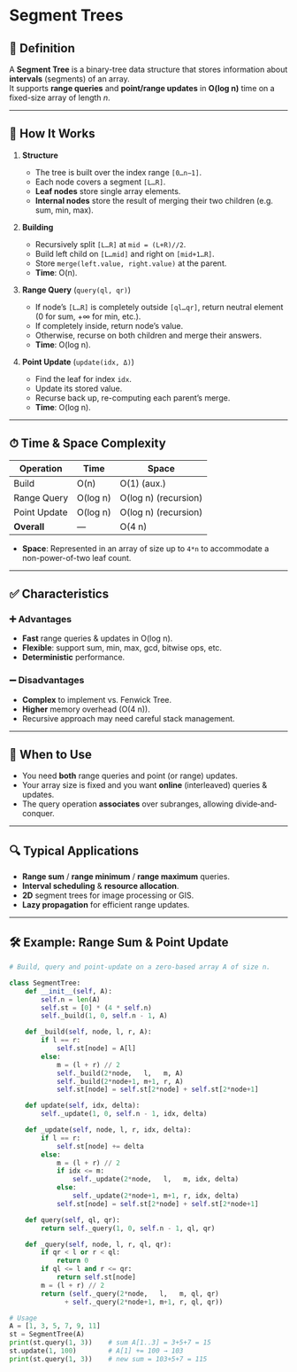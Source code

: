 # Segment Trees

## 📌 Definition

A **Segment Tree** is a binary-tree data structure that stores information about **intervals** (segments) of an array.  
It supports **range queries** and **point/range updates** in **O(log n)** time on a fixed-size array of length *n*.

---

## 🧠 How It Works

1. **Structure**  
   - The tree is built over the index range `[0…n−1]`.  
   - Each node covers a segment `[L…R]`.  
   - **Leaf nodes** store single array elements.  
   - **Internal nodes** store the result of merging their two children (e.g. sum, min, max).

2. **Building**  
   - Recursively split `[L…R]` at `mid = (L+R)//2`.  
   - Build left child on `[L…mid]` and right on `[mid+1…R]`.  
   - Store `merge(left.value, right.value)` at the parent.  
   - **Time**: O(n).

3. **Range Query** (`query(ql, qr)`)  
   - If node’s `[L…R]` is completely outside `[ql…qr]`, return neutral element (0 for sum, +∞ for min, etc.).  
   - If completely inside, return node’s value.  
   - Otherwise, recurse on both children and merge their answers.  
   - **Time**: O(log n).

4. **Point Update** (`update(idx, Δ)`)  
   - Find the leaf for index `idx`.  
   - Update its stored value.  
   - Recurse back up, re-computing each parent’s merge.  
   - **Time**: O(log n).

---

## ⏱ Time & Space Complexity

| Operation      | Time       | Space         |
|----------------|------------|---------------|
| Build          | O(n)       | O(1) (aux.)   |
| Range Query    | O(log n)   | O(log n) (recursion) |
| Point Update   | O(log n)   | O(log n) (recursion) |
| **Overall**    | —          | O(4 n)        |

- **Space**: Represented in an array of size up to `4*n` to accommodate a non-power-of-two leaf count.

---

## ✅ Characteristics

### ➕ Advantages
- **Fast** range queries & updates in O(log n).  
- **Flexible**: support sum, min, max, gcd, bitwise ops, etc.  
- **Deterministic** performance.

### ➖ Disadvantages
- **Complex** to implement vs. Fenwick Tree.  
- **Higher** memory overhead (O(4 n)).  
- Recursive approach may need careful stack management.

---

## 🧭 When to Use

- You need **both** range queries and point (or range) updates.  
- Your array size is fixed and you want **online** (interleaved) queries & updates.  
- The query operation **associates** over subranges, allowing divide‐and‐conquer.

---

## 🔍 Typical Applications

- **Range sum** / **range minimum** / **range maximum** queries.  
- **Interval scheduling** & **resource allocation**.  
- **2D** segment trees for image processing or GIS.  
- **Lazy propagation** for efficient range updates.

---

## 🛠 Example: Range Sum & Point Update

```python
# Build, query and point-update on a zero-based array A of size n.

class SegmentTree:
    def __init__(self, A):
        self.n = len(A)
        self.st = [0] * (4 * self.n)
        self._build(1, 0, self.n - 1, A)

    def _build(self, node, l, r, A):
        if l == r:
            self.st[node] = A[l]
        else:
            m = (l + r) // 2
            self._build(2*node,   l,   m, A)
            self._build(2*node+1, m+1, r, A)
            self.st[node] = self.st[2*node] + self.st[2*node+1]

    def update(self, idx, delta):
        self._update(1, 0, self.n - 1, idx, delta)

    def _update(self, node, l, r, idx, delta):
        if l == r:
            self.st[node] += delta
        else:
            m = (l + r) // 2
            if idx <= m:
                self._update(2*node,   l,   m, idx, delta)
            else:
                self._update(2*node+1, m+1, r, idx, delta)
            self.st[node] = self.st[2*node] + self.st[2*node+1]

    def query(self, ql, qr):
        return self._query(1, 0, self.n - 1, ql, qr)

    def _query(self, node, l, r, ql, qr):
        if qr < l or r < ql:
            return 0
        if ql <= l and r <= qr:
            return self.st[node]
        m = (l + r) // 2
        return (self._query(2*node,   l,   m, ql, qr)
              + self._query(2*node+1, m+1, r, ql, qr))

# Usage
A = [1, 3, 5, 7, 9, 11]
st = SegmentTree(A)
print(st.query(1, 3))    # sum A[1..3] = 3+5+7 = 15
st.update(1, 100)        # A[1] += 100 → 103
print(st.query(1, 3))    # new sum = 103+5+7 = 115